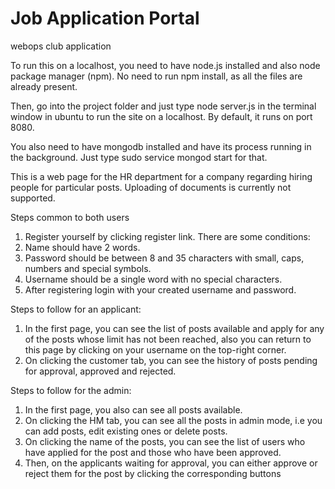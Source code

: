 # Job Application Portal
webops club application

To run this on a localhost, you need to have node.js installed and also node package manager (npm). No need to run npm install, as all the files are already present. 

Then, go into the project folder and just type node server.js in the terminal window in ubuntu to run the site on a localhost. By default, it runs on port 8080. 

You also need to have mongodb installed and have its process running in the background. Just type sudo service mongod start for that.

This is a web page for the HR department for a company regarding hiring people for particular posts. Uploading of documents is currently not supported.

Steps common to both users

1. Register yourself by clicking register link. There are some conditions:
 1. Name should have 2 words.
 2. Password should be between 8 and 35 characters with small, caps, numbers and special symbols.
 3. Username should be a single word with no special characters.
2. After registering login with your created username and password.

Steps to follow for an applicant:

1. In the first page, you can see the list of posts available and apply for any of the posts whose limit has not been reached, also you can return to this page by clicking on your username on the top-right corner.
2. On clicking the customer tab, you can see the history of posts pending for approval, approved and rejected.

Steps to follow for the admin:

1. In the first page, you also can see all posts available.
2. On clicking the HM tab, you can see all the posts in admin mode, i.e you can add posts, edit existing ones or delete posts.
3. On clicking the name of the posts, you can see the list of users who have applied for the post and those who have been approved.
4. Then, on the applicants waiting for approval, you can either approve or reject them for the post by clicking the corresponding buttons
